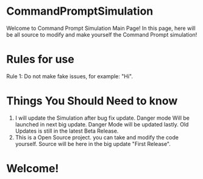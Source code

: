 # CommandPromptSimulation

Welcome to Command Prompt Simulation Main Page!
In this page, here will be all source to modify and make yourself the Command Prompt simulation!

# Rules for use

Rule 1: Do not make fake issues, for example: "Hi".




# Things You Should Need to know

1. I will update the Simulation after bug fix update. Danger mode Will be launched in next big update. Danger Mode will be updated lastly. Old Updates is still in the latest Beta Release.
2. This is a Open Source project. you can take and modify the code yourself. Source will be here in the big update "First Release".

# Welcome!
